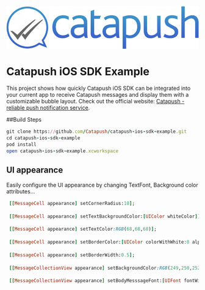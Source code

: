 ![Catapush Logo](https://github.com/Catapush/catapush-ios-sdk-example/blob/master/catapush_logo.png)

# Catapush iOS SDK Example

This project shows how quickly Catapush iOS SDK can be integrated into your current app to receive Catapush messages and display them with a customizable bubble layout. Check out the official website:  [Catapush - reliable push notification service](http://www.catapush.com).

##Build Steps

```ruby
git clone https://github.com/Catapush/catapush-ios-sdk-example.git
cd catapush-ios-sdk-example
pod install
open catapush-ios-sdk-example.xcworkspace
```


## UI appearance
Easily configure the UI appearance by changing TextFont, Background color attributes...

```ruby
 [[MessageCell appearance] setCornerRadius:10];
    
 [[MessageCell appearance] setTextBackgroundColor:[UIColor whiteColor]];
    
 [[MessageCell appearance] setTextColor:RGB(68,68,68)];
    
 [[MessageCell appearance] setBorderColor:[UIColor colorWithWhite:0 alpha:0.2]];
    
 [[MessageCell appearance] setBorderWidth:0.5];
    
 [[MessageCollectionView appearance] setBackgroundColor:RGB(249,250,252)];
    
 [[MessageCollectionView appearance] setBodyMesssageFont:[UIFont fontWithName:@"HelveticaNeue" size:18]];
```